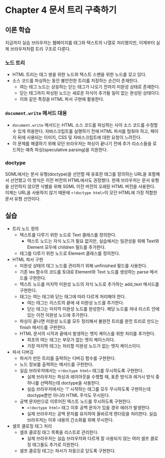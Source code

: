 # Chapter 4 문서 트리 구축하기

## 이론 학습

지금까지 실습 브라우저는 웹페이지를 태그와 텍스트의 나열로 처리했지만, 이제부터 실제 브라우저처럼 트리 구조로 다룬다.

### 노드 트리

- HTML 트리는 태그 쌍을 위한 노드와 텍스트 스팬을 위한 노드를 갖고 있다.
- 소스 코드를 파싱하는 동안 불안전한 트리를 저장하는 순간이 존재한다.
  - 여는 태그 노드는 상응하는 닫는 태그가 나오기 전까지 미완성 상태로 존재한다.
  - 닫는 태그까지 파싱된 노드는 새로운 자식이 추가될 일이 없는 완성된 상태이다.
  - 이와 같은 특징을 HTML 파서 구현에 활용한다.

### `document.write` 메서드 대응

- `document.write` 메서드는 HTML 소스 코드를 파싱하는 사이 소스 코드를 수정할 수 있게 허용한다. 자바스크립트를 실행하기 전에 HTML 파서를 멈춰야 하고, 페이지 뒤에 사용되는 이미지, CSS 및 자바스크립트에 대한 요청이 느려진다.
- 이 문제를 해결하기 위해 모던 브라우저는 파싱이 끝나기 전에 추가 리소스들을 로드하는 예측 파싱(speculative parsing)을 지원한다.

### doctype

SGML에서는 문서 유형(doctype)을 선언할 때 유효한 태그를 정의하는 URL을 포함해서 선언했고 이 방식은 이전 버전의 HTML에서도 권장했다. 현재 브라우저는 문서 유형을 선언하지 않으면 식별을 위해 SGML 이전 버전의 오래된 HTML 버전을 사용한다. 이제는 URL을 사용하지 않기 때문에 `<!doctype html>`이 모던 HTML에 가장 적합한 문서 유형 선언이다.

## 실습

- 트리 노드 정의
  - 텍스트를 다루기 위한 노드로 Text 클래스를 정의한다.
    - 텍스트 노드는 자식 노드가 필요 없지만, 실습에서는 일관성을 위해 Text와 Element 모두에 children 필드를 추가한다.
  - 태그를 다루기 위한 노드로 Element 클래스를 정의한다.
- HTML 파서 구현
  - 미완성 상태의 태그 노드를 관리하기 위해 unfinished 필드를 사용한다.
  - 기존 lex 함수의 코드를 토대로 Element와 Text 노드를 생성하는 parse 메서드를 구현한다.
  - 텍스트 노드를 마지막 미완성 노드의 자식 노드로 추가하는 add_text 메서드를 구현한다.
  - 태그는 여는 태그와 닫는 태그에 따라 다르게 처리해야 한다.
    - 여는 태그는 리스트의 끝에 새 미완성 노드를 추가한다.
    - 닫는 태그는 마지막 미완성 노드를 완성한다. 해당 노드를 꺼내 리스트 안에 있는 이전 미완성 노드에 추가한다.
  - 파싱이 끝나면 미완성 노드를 모두 정리해서 불완전 트리를 완전 트리로 만드는 finish 메서드를 구현한다.
  - HTML 문서의 시작과 끝에서 발생하는 엣지 케이스를 위한 처리를 추가한다.
    - 최초의 여는 태그는 부모가 없는 엣지 케이스이다.
    - 가장 마지막 태그는 처리할 미완성 노드가 없는 엣지 케이스이다.
- 파서 디버깅
  - 파서가 만든 트리를 출력하는 디버깅 함수를 구현한다.
  - 노드 정보를 출력하는 메서드를 구현한다.
  - 실습 브라우저에서는 `<!doctype html>` 태그를 무시하도록 구현한다.
    - 실제 브라우저는 파싱과 레이아웃을 수행할 때, 표준 방식과 레거시 방식 중 하나를 선택하는데 doctype을 사용한다.
    - 실습 브라우저에서는 '!' 시작하는 태그를 모두 무시하도록 구현하는데 doctype뿐만 아니라 HTML 주석도 무시된다.
  - 공백 문자만으로 이루어진 텍스트 노드를 무시하도록 구현한다.
    - `<!doctype html>` 태그 이후 공백 문자가 있을 경우 에러가 발생한다.
    - 실제 브라우저는 공백 문자를 유지하여 올바르게 렌더링을 처리한다. 실습 브라우저는 이후 내용의 간소화를 위해 무시한다.
- 셀프 클로징 태그 처리
  - 셀프 클로징 태그 목록을 리스트로 관리한다.
    - 실제 브라우저는 실습 브라우저와 다르게 잘 사용되지 않는 여러 셀프 클로징 태그들도 추가로 지원한다.
  - 셀프 클로징 태그는 파서가 자동으로 닫도록 구현한다.

